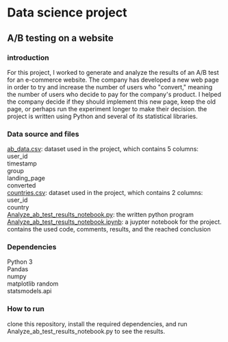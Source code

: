 # Data science project
## A/B testing on a website
### introduction
For this project, I worked to generate and analyze the results of an A/B test for an e-commerce website. The company has developed a new web page in order to try and increase the number of users who "convert," meaning the number of users who decide to pay for the company's product.  I helped the company decide if they should implement this new page, keep the old page, or perhaps run the experiment longer to make their decision. the project is written using Python and several of its statistical libraries.
### Data source and files
[ab_data.csv](https://github.com/Mohammed-Refat-0/inferential-statistics_project--A-B_testing_website/blob/main/ab_data.csv): dataset used in the project, which contains 5 columns:\
user_id\
timestamp\
group\
landing_page\
converted\
[countries.csv](https://github.com/Mohammed-Refat-0/inferential-statistics_project--A-B_testing_website/blob/main/countries.csv): dataset used in the project, which contains 2 columns:\
user_id\
country\
[Analyze_ab_test_results_notebook.py](https://github.com/Mohammed-Refat-0/inferential-statistics_project--A-B_testing_website/blob/main/Analyze_ab_test_results_notebook.py): the written python program\
[Analyze_ab_test_results_notebook.ipynb](https://github.com/Mohammed-Refat-0/inferential-statistics_project--A-B_testing_website/blob/main/Analyze_ab_test_results_notebook.ipynb): a juypter notebook for the project. contains the used code, comments, results, and the reached conclusion
### Dependencies
Python 3\
Pandas\
numpy\
matplotlib
random\
statsmodels.api
### How to run
clone this repository, install the required dependencies, and run Analyze_ab_test_results_notebook.py to see the results.

